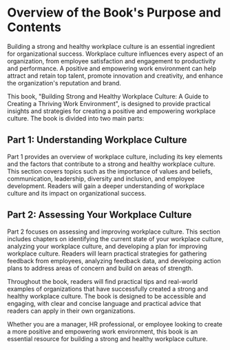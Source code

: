 Overview of the Book's Purpose and Contents
=========================================================

Building a strong and healthy workplace culture is an essential ingredient for organizational success. Workplace culture influences every aspect of an organization, from employee satisfaction and engagement to productivity and performance. A positive and empowering work environment can help attract and retain top talent, promote innovation and creativity, and enhance the organization's reputation and brand.

This book, "Building Strong and Healthy Workplace Culture: A Guide to Creating a Thriving Work Environment", is designed to provide practical insights and strategies for creating a positive and empowering workplace culture. The book is divided into two main parts:

Part 1: Understanding Workplace Culture
---------------------------------------

Part 1 provides an overview of workplace culture, including its key elements and the factors that contribute to a strong and healthy workplace culture. This section covers topics such as the importance of values and beliefs, communication, leadership, diversity and inclusion, and employee development. Readers will gain a deeper understanding of workplace culture and its impact on organizational success.

Part 2: Assessing Your Workplace Culture
----------------------------------------

Part 2 focuses on assessing and improving workplace culture. This section includes chapters on identifying the current state of your workplace culture, analyzing your workplace culture, and developing a plan for improving workplace culture. Readers will learn practical strategies for gathering feedback from employees, analyzing feedback data, and developing action plans to address areas of concern and build on areas of strength.

Throughout the book, readers will find practical tips and real-world examples of organizations that have successfully created a strong and healthy workplace culture. The book is designed to be accessible and engaging, with clear and concise language and practical advice that readers can apply in their own organizations.

Whether you are a manager, HR professional, or employee looking to create a more positive and empowering work environment, this book is an essential resource for building a strong and healthy workplace culture.
